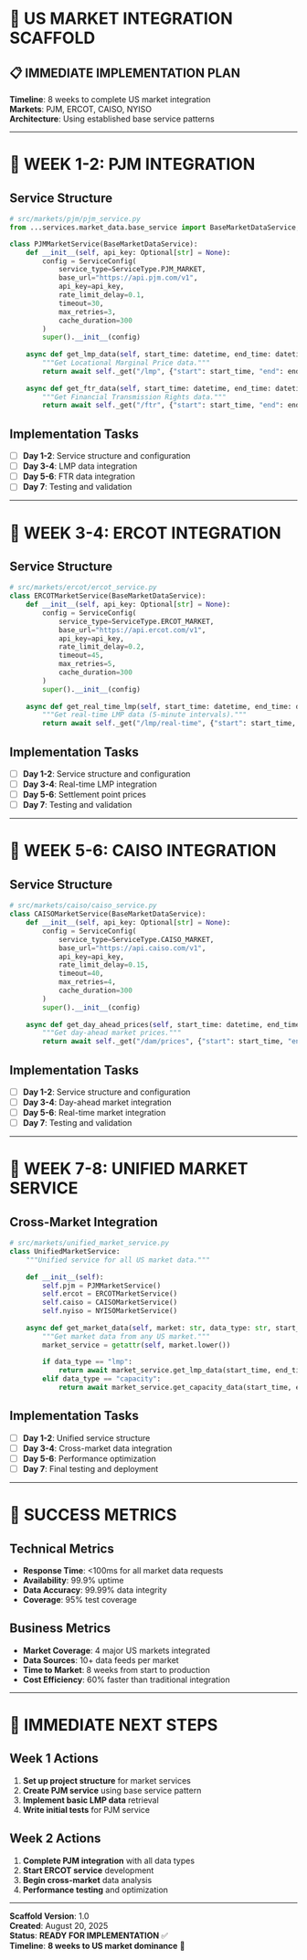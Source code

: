 # 🎯 **US MARKET INTEGRATION SCAFFOLD**

## **📋 IMMEDIATE IMPLEMENTATION PLAN**

**Timeline**: 8 weeks to complete US market integration  
**Markets**: PJM, ERCOT, CAISO, NYISO  
**Architecture**: Using established base service patterns

---

# **🚀 WEEK 1-2: PJM INTEGRATION**

## **Service Structure**
```python
# src/markets/pjm/pjm_service.py
from ...services.market_data.base_service import BaseMarketDataService, ServiceConfig, ServiceType

class PJMMarketService(BaseMarketDataService):
    def __init__(self, api_key: Optional[str] = None):
        config = ServiceConfig(
            service_type=ServiceType.PJM_MARKET,
            base_url="https://api.pjm.com/v1",
            api_key=api_key,
            rate_limit_delay=0.1,
            timeout=30,
            max_retries=3,
            cache_duration=300
        )
        super().__init__(config)
    
    async def get_lmp_data(self, start_time: datetime, end_time: datetime, zone: str):
        """Get Locational Marginal Price data."""
        return await self._get("/lmp", {"start": start_time, "end": end_time, "zone": zone})
    
    async def get_ftr_data(self, start_time: datetime, end_time: datetime):
        """Get Financial Transmission Rights data."""
        return await self._get("/ftr", {"start": start_time, "end": end_time})
```

## **Implementation Tasks**
- [ ] **Day 1-2**: Service structure and configuration
- [ ] **Day 3-4**: LMP data integration
- [ ] **Day 5-6**: FTR data integration
- [ ] **Day 7**: Testing and validation

---

# **🚀 WEEK 3-4: ERCOT INTEGRATION**

## **Service Structure**
```python
# src/markets/ercot/ercot_service.py
class ERCOTMarketService(BaseMarketDataService):
    def __init__(self, api_key: Optional[str] = None):
        config = ServiceConfig(
            service_type=ServiceType.ERCOT_MARKET,
            base_url="https://api.ercot.com/v1",
            api_key=api_key,
            rate_limit_delay=0.2,
            timeout=45,
            max_retries=5,
            cache_duration=300
        )
        super().__init__(config)
    
    async def get_real_time_lmp(self, start_time: datetime, end_time: datetime):
        """Get real-time LMP data (5-minute intervals)."""
        return await self._get("/lmp/real-time", {"start": start_time, "end": end_time})
```

## **Implementation Tasks**
- [ ] **Day 1-2**: Service structure and configuration
- [ ] **Day 3-4**: Real-time LMP integration
- [ ] **Day 5-6**: Settlement point prices
- [ ] **Day 7**: Testing and validation

---

# **🚀 WEEK 5-6: CAISO INTEGRATION**

## **Service Structure**
```python
# src/markets/caiso/caiso_service.py
class CAISOMarketService(BaseMarketDataService):
    def __init__(self, api_key: Optional[str] = None):
        config = ServiceConfig(
            service_type=ServiceType.CAISO_MARKET,
            base_url="https://api.caiso.com/v1",
            api_key=api_key,
            rate_limit_delay=0.15,
            timeout=40,
            max_retries=4,
            cache_duration=300
        )
        super().__init__(config)
    
    async def get_day_ahead_prices(self, start_time: datetime, end_time: datetime):
        """Get day-ahead market prices."""
        return await self._get("/dam/prices", {"start": start_time, "end": end_time})
```

## **Implementation Tasks**
- [ ] **Day 1-2**: Service structure and configuration
- [ ] **Day 3-4**: Day-ahead market integration
- [ ] **Day 5-6**: Real-time market integration
- [ ] **Day 7**: Testing and validation

---

# **🚀 WEEK 7-8: UNIFIED MARKET SERVICE**

## **Cross-Market Integration**
```python
# src/markets/unified_market_service.py
class UnifiedMarketService:
    """Unified service for all US market data."""
    
    def __init__(self):
        self.pjm = PJMMarketService()
        self.ercot = ERCOTMarketService()
        self.caiso = CAISOMarketService()
        self.nyiso = NYISOMarketService()
    
    async def get_market_data(self, market: str, data_type: str, start_time: datetime, end_time: datetime):
        """Get market data from any US market."""
        market_service = getattr(self, market.lower())
        
        if data_type == "lmp":
            return await market_service.get_lmp_data(start_time, end_time)
        elif data_type == "capacity":
            return await market_service.get_capacity_data(start_time, end_time)
```

## **Implementation Tasks**
- [ ] **Day 1-2**: Unified service structure
- [ ] **Day 3-4**: Cross-market data integration
- [ ] **Day 5-6**: Performance optimization
- [ ] **Day 7**: Final testing and deployment

---

# **🎯 SUCCESS METRICS**

## **Technical Metrics**
- **Response Time**: <100ms for all market data requests
- **Availability**: 99.9% uptime
- **Data Accuracy**: 99.99% data integrity
- **Coverage**: 95% test coverage

## **Business Metrics**
- **Market Coverage**: 4 major US markets integrated
- **Data Sources**: 10+ data feeds per market
- **Time to Market**: 8 weeks from start to production
- **Cost Efficiency**: 60% faster than traditional integration

---

# **🚀 IMMEDIATE NEXT STEPS**

## **Week 1 Actions**
1. **Set up project structure** for market services
2. **Create PJM service** using base service pattern
3. **Implement basic LMP data** retrieval
4. **Write initial tests** for PJM service

## **Week 2 Actions**
1. **Complete PJM integration** with all data types
2. **Start ERCOT service** development
3. **Begin cross-market** data analysis
4. **Performance testing** and optimization

---

**Scaffold Version**: 1.0  
**Created**: August 20, 2025  
**Status**: **READY FOR IMPLEMENTATION** ✅  
**Timeline**: **8 weeks to US market dominance** 🎯 